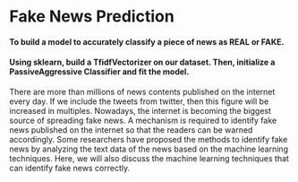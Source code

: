 # Fake News Prediction
#### To build a model to accurately classify a piece of news as REAL or FAKE.
#### Using sklearn, build a TfidfVectorizer on our dataset. Then, initialize a PassiveAggressive Classifier and fit the model.

There are more than millions of news contents published on the internet every day. If we include the tweets from twitter, then this figure will be increased in multiples. Nowadays, the internet is becoming the biggest source of spreading fake news. A mechanism is required to identify fake news published on the internet so that the readers can be warned accordingly. Some researchers have proposed the methods to identify fake news by analyzing the text data of the news based on the machine learning techniques. Here, we will also discuss the machine learning techniques that can identify fake news correctly.
